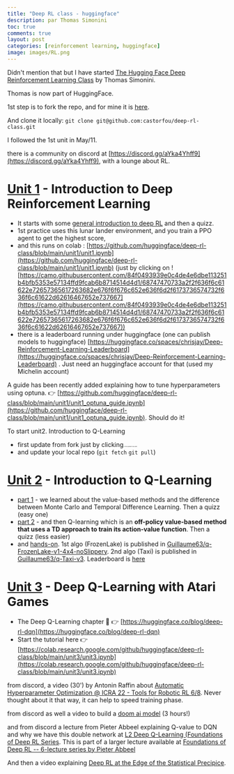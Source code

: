 ```yaml
---
title: "Deep RL class - huggingface"
description: par Thomas Simonini
toc: true
comments: true
layout: post
categories: [reinforcement learning, huggingface]
image: images/RL.png
---
```


Didn't mention that but I have started [The Hugging Face Deep Reinforcement Learning Class](https://github.com/huggingface/deep-rl-class) by Thomas Simonini.

Thomas is now part of HuggingFace.

1st step is to fork the repo, and for mine it is [here](https://github.com/castorfou/deep-rl-class).

And clone it locally: `git clone git@github.com:castorfou/deep-rl-class.git`



I followed the 1st unit in May/11.

there is a community on discord at [https://discord.gg/aYka4Yhff9](https://discord.gg/aYka4Yhff9), with a lounge about RL.

# [Unit 1](https://github.com/huggingface/deep-rl-class/tree/main/unit1) - Introduction to Deep Reinforcement Learning

* It starts with some [general introduction to deep RL](https://huggingface.co/blog/deep-rl-intro) and then a quizz.
* 1st practice uses this lunar lander environment, and you train a PPO agent to get the highest score, 
* and this runs on colab : [https://github.com/huggingface/deep-rl-class/blob/main/unit1/unit1.ipynb](https://github.com/huggingface/deep-rl-class/blob/main/unit1/unit1.ipynb) (just by clicking on ![https://camo.githubusercontent.com/84f0493939e0c4de4e6dbe113251b4bfb5353e57134ffd9fcab6b8714514d4d1/68747470733a2f2f636f6c61622e72657365617263682e676f6f676c652e636f6d2f6173736574732f636f6c61622d62616467652e737667](https://camo.githubusercontent.com/84f0493939e0c4de4e6dbe113251b4bfb5353e57134ffd9fcab6b8714514d4d1/68747470733a2f2f636f6c61622e72657365617263682e676f6f676c652e636f6d2f6173736574732f636f6c61622d62616467652e737667))
* there is a leaderboard running under huggingface (one can publish models to huggingface) [https://huggingface.co/spaces/chrisjay/Deep-Reinforcement-Learning-Leaderboard](https://huggingface.co/spaces/chrisjay/Deep-Reinforcement-Learning-Leaderboard) . Just need an huggingface account for that (used my Michelin account)

A guide has been recently added explaining how to tune hyperparameters using optuna. 👉 [https://github.com/huggingface/deep-rl-class/blob/main/unit1/unit1_optuna_guide.ipynb](https://github.com/huggingface/deep-rl-class/blob/main/unit1/unit1_optuna_guide.ipynb). Should do it!



To start unit2. Introduction to Q-Learning

* first update from fork just by clicking<img src="https://docs.github.com/assets/cb-33131/images/help/repository/fetch-upstream-drop-down.png" alt="&quot;Fetch upstream&quot; drop-down" style="zoom:15%;" />
* and update your local repo (`git fetch` `git pull`)



# [Unit 2](https://github.com/huggingface/deep-rl-class/tree/main/unit2) - Introduction to Q-Learning

* [part 1](https://huggingface.co/blog/deep-rl-q-part1) - we learned about the value-based methods and the difference between Monte Carlo and Temporal Difference Learning. Then a quizz (easy one)
* [part 2](https://huggingface.co/blog/deep-rl-q-part2) - and then Q-learning which is an **off-policy value-based method that uses a TD approach to train its action-value function**. Then a quizz (less easier)
* and [hands-on](https://colab.research.google.com/github/huggingface/deep-rl-class/blob/main/unit2/unit2.ipynb). 1st algo (FrozenLake) is published in [Guillaume63/q-FrozenLake-v1-4x4-noSlippery](https://huggingface.co/Guillaume63/q-FrozenLake-v1-4x4-noSlippery). 2nd algo (Taxi) is published in [Guillaume63/q-Taxi-v3](https://huggingface.co/Guillaume63/q-Taxi-v3). Leaderboard is [here](https://huggingface.co/spaces/chrisjay/Deep-Reinforcement-Learning-Leaderboard)



# [Unit 3](https://github.com/huggingface/deep-rl-class/tree/main/unit3) - Deep Q-Learning with Atari Games

* The Deep Q-Learning chapter 👾 👉  [https://huggingface.co/blog/deep-rl-dqn](https://huggingface.co/blog/deep-rl-dqn)
* Start the tutorial here 👉 [https://colab.research.google.com/github/huggingface/deep-rl-class/blob/main/unit3/unit3.ipynb](https://colab.research.google.com/github/huggingface/deep-rl-class/blob/main/unit3/unit3.ipynb)

from discord, a video (30') by Antonin Raffin about [Automatic Hyperparameter Optimization @ ICRA 22 - Tools for Robotic RL 6/8](https://www.youtube.com/watch?v=AidFTOdGNFQ). Never thought about it that way, it can help to speed training phase.

from discord as well a video to build a [doom ai model](https://www.youtube.com/watch?v=eBCU-tqLGfQ) (3 hours!)

and from discord a lecture from Pieter Abbeel explaining Q-value to DQN and why we have this double network at [L2 Deep Q-Learning (Foundations of Deep RL Series](https://www.youtube.com/watch?v=Psrhxy88zww). This is part of a larger lecture available at [Foundations of Deep RL -- 6-lecture series by Pieter Abbeel](https://www.youtube.com/watch?v=2GwBez0D20A&list=PLwRJQ4m4UJjNymuBM9RdmB3Z9N5-0IlY0)

And then a video explaining [Deep RL at the Edge of the Statistical Precipice](https://agarwl.github.io/rliable/).